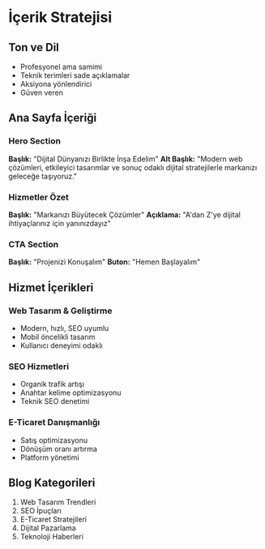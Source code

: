 # İçerik Stratejisi

## Ton ve Dil
- Profesyonel ama samimi
- Teknik terimleri sade açıklamalar
- Aksiyona yönlendirici
- Güven veren

## Ana Sayfa İçeriği

### Hero Section
**Başlık:** "Dijital Dünyanızı Birlikte İnşa Edelim"
**Alt Başlık:** "Modern web çözümleri, etkileyici tasarımlar ve sonuç odaklı dijital stratejilerle markanızı geleceğe taşıyoruz."

### Hizmetler Özet
**Başlık:** "Markanızı Büyütecek Çözümler"
**Açıklama:** "A'dan Z'ye dijital ihtiyaçlarınız için yanınızdayız"

### CTA Section
**Başlık:** "Projenizi Konuşalım"
**Buton:** "Hemen Başlayalım"

## Hizmet İçerikleri

### Web Tasarım & Geliştirme
- Modern, hızlı, SEO uyumlu
- Mobil öncelikli tasarım
- Kullanıcı deneyimi odaklı

### SEO Hizmetleri
- Organik trafik artışı
- Anahtar kelime optimizasyonu
- Teknik SEO denetimi

### E-Ticaret Danışmanlığı
- Satış optimizasyonu
- Dönüşüm oranı artırma
- Platform yönetimi

## Blog Kategorileri
1. Web Tasarım Trendleri
2. SEO İpuçları
3. E-Ticaret Stratejileri
4. Dijital Pazarlama
5. Teknoloji Haberleri